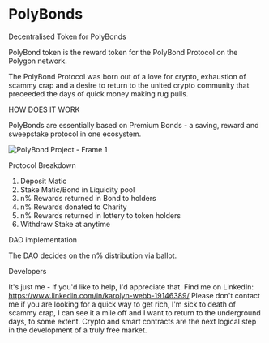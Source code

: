 # PolyBonds
Decentralised Token for PolyBonds

PolyBond token is the reward token for the PolyBond Protocol on the Polygon network.

The PolyBond Protocol was born out of a love for crypto, exhaustion of scammy crap and a desire to return to the united crypto community that preceeded the days of quick money making rug pulls.

HOW DOES IT WORK

PolyBonds are essentially based on Premium Bonds - a saving, reward and sweepstake protocol in one ecosystem.

![PolyBond Project - Frame 1](https://user-images.githubusercontent.com/91946369/149333161-c20635e6-e42e-458e-b6fe-d6b794adc932.jpg)

Protocol Breakdown

1. Deposit Matic
2. Stake Matic/Bond in Liquidity pool
3. n% Rewards returned in Bond to holders
4. n% Rewards donated to Charity
5. n% Rewards returned in lottery to token holders
6. Withdraw Stake at anytime

DAO implementation

The DAO decides on the n% distribution via ballot.

Developers

It's just me - if you'd like to help, I'd appreciate that. Find me on LinkedIn: https://www.linkedin.com/in/karolyn-webb-19146389/
Please don't contact me if you are looking for a quick way to get rich, I'm sick to death of scammy crap, I can see it a mile off and I want to return to the underground days, to some extent. Crypto and smart contracts are the next logical step in the development of a truly free market. 

